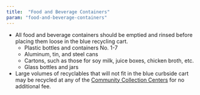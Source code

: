 ```yaml
---
title:  "Food and Beverage Containers"
param: "food-and-beverage-containers"
---
```


* All food and beverage containers should be emptied and rinsed before placing them loose in the blue recycling cart.
  * Plastic bottles and containers No. 1-7
  * Aluminum, tin, and steel cans
  * Cartons, such as those for soy milk, juice boxes, chicken broth, etc.
  * Glass bottles and jars
* Large volumes of recyclables that will not fit in the blue curbside cart may be recycled at any of the [Community Collection Centers](http://www.hillsboroughcounty.org/index.aspx?NID=2626) for no additional fee.
